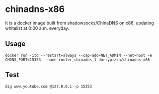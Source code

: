 # chinadns-x86
It is a docker image built from shadowsocks/ChinaDNS on x86, updating whitelist at 0:00 a.m. everyday.

## Usage
```
docker run -itd --restart=always --cap-add=NET_ADMIN --net=host -e CHDNS_PORT=15353 --name router_chinadns_1 dorrypizza/chinadns-x86
```

## Test
```
dig www.youtube.com @127.0.0.1 -p 15353
```
